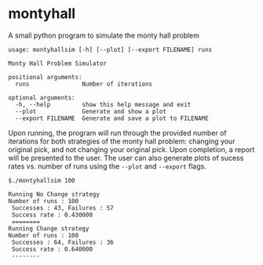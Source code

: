 # montyhall
A small python program to simulate the monty hall problem

```
usage: montyhallsim [-h] [--plot] [--export FILENAME] runs

Monty Hall Problem Simulator

positional arguments:
  runs               Number of iterations

optional arguments:
  -h, --help         show this help message and exit
  --plot             Generate and show a plot
  --export FILENAME  Generate and save a plot to FILENAME
```

Upon running, the program will run through the provided number of iterations
for both strategies of the monty hall problem: changing your original pick, and
not changing your original pick. Upon completion, a report will be presented
to the user. The user can also generate plots of sucess rates vs. number of
runs using the `--plot` and `--export` flags.

```
$./montyhallsim 100

Running No Change strategy
Number of runs : 100
 Successes : 43, Failures : 57
 Success rate : 0.430000
 ========
Running Change strategy
Number of runs : 100
 Successes : 64, Failures : 36
 Success rate : 0.640000
 --------
```

